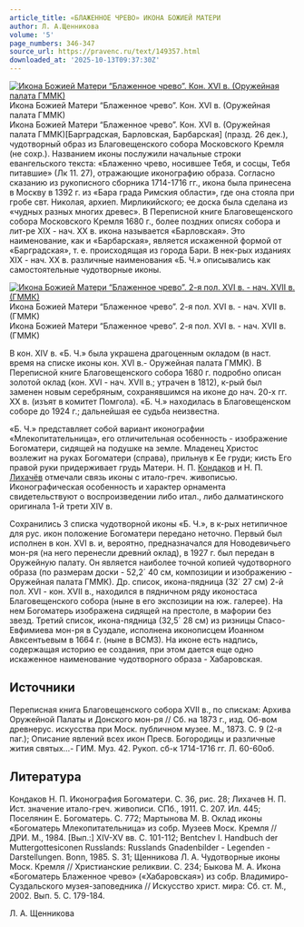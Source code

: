 ```yaml
---
article_title: «БЛАЖЕННОЕ ЧРЕВО» ИКОНА БОЖИЕЙ МАТЕРИ
author: Л. А.Щенникова
volume: '5'
page_numbers: 346-347
source_url: https://pravenc.ru/text/149357.html
downloaded_at: '2025-10-13T09:37:30Z'
---
```


[![Икона Божией Матери “Блаженное чрево”. Кон. XVI в. (Оружейная палата ГММК)](https://pravenc.ru/data/661/456/1234/1i200.jpg "Кликните для увеличения картинки")](https://pravenc.ru/data/661/456/1234/1i400.jpg)Икона Божией Матери “Блаженное чрево”. Кон. XVI в. (Оружейная палата ГММК)  
Икона Божией Матери “Блаженное чрево”. Кон. XVI в. (Оружейная палата ГММК)[Барградская, Барловская, Барбарская] (празд. 26 дек.), чудотворный образ из Благовещенского собора Московского Кремля (не сохр.). Названием иконы послужили начальные строки евангельского текста: «Блаженно чрево, носившее Тебя, и сосцы, Тебя питавшие» (Лк 11. 27), отражающие иконографию образа. Согласно сказанию из рукописного сборника 1714-1716 гг., икона была принесена в Москву в 1392 г. из «Бара града Римския области», где она стояла при гробе свт. Николая, архиеп. Мирликийского; ее доска была сделана из «чудных разных многих древес». В Переписной книге Благовещенского собора Московского Кремля 1680 г., более поздних описях собора и лит-ре XIX - нач. XX в. икона называется «Барловская». Это наименование, как и «Барбарская», является искаженной формой от «Барградская», т. е. происходящая из города Бари. В нек-рых изданиях XIX - нач. XX в. различные наименования «Б. Ч.» описывались как самостоятельные чудотворные иконы.

[![Икона Божией Матери “Блаженное чрево”. 2-я пол. XVI в. - нач. XVII в. (ГММК)](https://pravenc.ru/data/781/456/1234/1i200.jpg "Кликните для увеличения картинки")](https://pravenc.ru/data/781/456/1234/1i400.jpg)Икона Божией Матери “Блаженное чрево”. 2-я пол. XVI в. - нач. XVII в. (ГММК)  
Икона Божией Матери “Блаженное чрево”. 2-я пол. XVI в. - нач. XVII в. (ГММК)

В кон. XIV в. «Б. Ч.» была украшена драгоценным окладом (в наст. время на списке иконы кон. XVI в.- Оружейная палата ГММК). В Переписной книге Благовещенского собора 1680 г. подробно описан золотой оклад (кон. XVI - нач. XVII в.; утрачен в 1812), к-рый был заменен новым серебряным, сохранявшимся на иконе до нач. 20-х гг. XX в. (изъят в комитет Помгола). «Б. Ч.» находилась в Благовещенском соборе до 1924 г.; дальнейшая ее судьба неизвестна.

«Б. Ч.» представляет собой вариант иконографии «Млекопитательница», его отличительная особенность - изображение Богоматери, сидящей на подушке на земле. Младенец Христос возлежит на руках Богоматери (справа), прильнув к Ее груди; кисть Его правой руки придерживает грудь Матери. Н. П. [Кондаков](https://pravenc.ru/text/Кондаков.html) и Н. П. [Лихачёв](https://pravenc.ru/text/Лихачёв.html) отмечали связь иконы с итало-греч. живописью. Иконографическая особенность и характер орнамента свидетельствуют о воспроизведении либо итал., либо далматинского оригинала 1-й трети XIV в.

Сохранились 3 списка чудотворной иконы «Б. Ч.», в к-рых нетипичное для рус. икон положение Богоматери передано неточно. Первый был исполнен в кон. XVI в. и, вероятно, предназначался для Новодевичьего мон-ря (на него перенесли древний оклад), в 1927 г. был передан в Оружейную палату. Он является наиболее точной копией чудотворного образа (по размерам доски - 52,2´
40 см, композиции и изображению - Оружейная палата ГММК). Др. список, икона-пядница (32´
27 см) 2-й пол. XVI - кон. XVII в., находился в пядничном ряду иконостаса Благовещенского собора (ныне в его экспозиции на юж. галерее). На нем Богоматерь изображена сидящей на престоле, в мафории без звезд. Третий список, икона-пядница (32,5´
28 см) из ризницы Спасо-Евфимиева мон-ря в Суздале, исполнена иконописцем Иоанном Авксентьевым в 1664 г. (ныне в ВСМЗ). На иконе есть надпись, содержащая историю ее создания, при этом дается еще одно искаженное наименование чудотворного образа - Хабаровская.

## Источники

Переписная книга Благовещенского собора XVII в., по спискам: Архива Оружейной Палаты и Донского мон-ря // Сб. на 1873 г., изд. Об-вом древнерус. искусства при Моск. публичном музее. М., 1873. С. 9 (2-я паг.); Описание явлений всех икон Пресв. Богородицы и различные жития святых…- ГИМ. Муз. 42. Рукоп. сб-к 1714-1716 гг. Л. 60-60об.

## Литература

Кондаков Н. П. Иконография Богоматери. С. 36, рис. 28; Лихачев Н. П. Ист. значение итало-греч. живописи. СПб., 1911. С. 207. Ил. 445; Поселянин Е. Богоматерь. С. 772; Мартынова М. В. Оклад иконы «Богоматерь Млекопитательница» из собр. Музеев Моск. Кремля // ДРИ. М., 1984. [Вып.:] XIV-XV вв. С. 101-112; Bentchev I. Handbuch der Muttergottesiconen Russlands: Russlands Gnadenbilder - Legenden - Darstellungen. Bonn, 1985. S. 31; Щенникова Л. А. Чудотворные иконы Моск. Кремля // Христианские реликвии. С. 234; Быкова М. А. Икона «Богоматерь Блаженное чрево» («Хабаровская») из собр. Владимиро-Суздальского музея-заповедника // Искусство христ. мира: Сб. ст. М., 2002. Вып. 5. С. 179-184.

Л. А.  Щенникова
